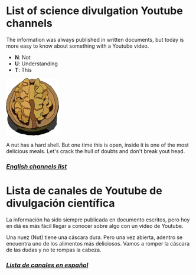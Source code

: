 # List of science divulgation Youtube channels
The information was always published in written documents, but today is more easy to know about something with a Youtube video.

+ **N**: Not
+ **U**: Understanding
+ **T**: This

![](nuez.png)

A nut has a hard shell. But one time this is open, inside it is one of the most delicious meals. Let's crack the hull of doubts and don't break yout head.

### [*English channels list*](./english.md)


# Lista de canales de Youtube de divulgación científica
La información ha sido siempre publicada en documento escritos, pero hoy en díá es más fácil llegar a conocer sobre algo con un video de Youtube.

Una nuez (Nut) tiene una cáscara dura. Pero una vez abierta, adentro se encuentra uno de los alimentos más deliciosos. Vamos a romper la cáscara de las dudas y no te rompas la cabeza.

### [*Lista de canales en español*](./spanish.md)



